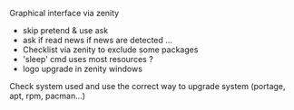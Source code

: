 Graphical interface via zenity
- skip pretend & use ask
- ask if read news if news are detected ...
- Checklist via zenity to exclude some packages
- 'sleep' cmd uses most resources ?
- logo upgrade in zenity windows

Check system used and use the correct way to upgrade system (portage, apt, rpm, pacman...)
